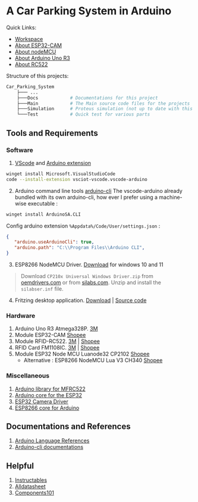 # A Car Parking System in Arduino

Quick Links:
   - [Workspace](https://aka.ms/edge/workspaceslaunch?code=dHlwZT0xJmlkPWFIUjBjSE02THk5b2IyMWxMbTFwWTNKdmMyOW1kSEJsY25OdmJtRnNZMjl1ZEdWdWRDNWpiMjB2T25VNkwyY3ZZMjl1ZEdWdWRITjBiM0poWjJVdk5rTjZibWxvVGpOMk1IVjVNWHBMTlVaeVVrTmlkMlpsWTJKbFpHTmpOV0kyWldJNU1qZDNiM0pyYzNCaFkyVnpMMGxSU1RaMlNHUnBkbkpvZFZOdmIxTlViM3BIYkRaVFZVRmllRXRKY0dKbFZsRmpXSGhVT1VScFF6aENTSEpKJnN0b3JlPTUmc291cmNlPVdvcmtzcGFjZXMmcmVkZWVtQ29kZT1kdW1teV9zZWVkJmFwcElkR3VpZD1iNmQ4MzNjZi1iNTRlLTRjYWItODE0My0xMzE4ZTBiYzUwZTE%3D&source=Workspaces)
   - [About ESP32-CAM](./ESP32-CAM/ESP32-CAM.md)
   - [About nodeMCU](./nodeMCU/nodeMCU.md)
   - [About Arduino Uno R3](./ArduinoUno/ArduinoUno.md)
   - [About RC522](./nodeMCU\RC522\RC522.md)

Structure of this projects:
```bash
Car_Parking_System
    ├─── ...
    ├───Docs            # Documentations for this project
    ├───Main            # The Main source code files for the projects
    ├───Simulation      # Proteus simulation (not up to date with this project)
    └───Test            # Quick test for various parts
```

## Tools and Requirements
### Software
1. [VScode](https://code.visualstudio.com/) and [Arduino extension](https://github.com/microsoft/vscode-arduino)
```sh
winget install Microsoft.VisualStudioCode
code --install-extension vsciot-vscode.vscode-arduino
```
2. Arduino command line tools [arduino-cli](https://github.com/arduino/arduino-cli)
The vscode-arduino already bundled with its own arduino-cli, how ever I prefer using a machine-wise executable :
```sh
winget install ArduinoSA.CLI
```
Config arduino extension `%Appdata%/Code/User/settings.json` :
```json
{
   "arduino.useArduinoCli": true,
   "arduino.path": "C:\\Program Files\\Arduino CLI",
}
```
3. ESP8266 NodeMCU Driver. [Download](https://www.silabs.com/documents/public/software/CP210x_Universal_Windows_Driver.zip) for windows 10 and 11
> Download `CP210x Universal Windows Driver.zip` from [oemdrivers.com](https://oemdrivers.com/rs232-esp8266-nodemcu-ndn) or from [silabs.com](https://www.silabs.com/developers/usb-to-uart-bridge-vcp-drivers?tab=downloads). Unzip and install the `silabser.inf` file.
4. Fritzing desktop application. [Download](https://www.filehorse.com/download-fritzing-64/) | [Source code](https://github.com/fritzing/fritzing-app)
### Hardware
1. Arduino Uno R3 Atmega328P. [3M](https://chotroihn.vn/kit-arduino-uno-r3-atmega328p-cam-k1b3-1-33g)
2. Module ESP32-CAM [Shopee](https://shopee.vn/Module-thu-ph%C3%A1t-wifi-camera-ESP32-CAM-t%C3%ADch-h%E1%BB%A3p-wifi-camera-OV2640-OV7670-chuy%C3%AAn-d%E1%BB%A5ng-v%C3%A0-bluetooth-4-i.16504852.4665567596?sp_atk=18127f02-041a-4b08-a5a2-a6b657db24d3&xptdk=18127f02-041a-4b08-a5a2-a6b657db24d3&is_from_login=true)
3. Module RFID-RC522. [3M](https://chotroihn.vn/module-rfid-rc522-13-56mhz) | [Shopee](https://shopee.vn/Module-RFID-RC522-13.56MHz-i.1048311475.23276547694?sp_atk=302ec86c-8f49-4239-a033-c793717cb7d1&xptdk=302ec86c-8f49-4239-a033-c793717cb7d1)
4. RFID Card FM1108IC. [3M](https://chotroihn.vn/the-rfid-trang-fm1108ic-rc522-13-56mhz-k1a5-1-18g) | [Shopee](https://shopee.vn/Th%E1%BA%BB-RFID-tr%E1%BA%AFng-FM1108IC-RC522-13.56Mhz-gi%E1%BA%A3i-ph%C3%A1p-nh%E1%BA%ADn-di%E1%BB%87n-t%E1%BB%B1-%C4%91%E1%BB%99ng-i.1048311475.22787927981?sp_atk=4c70ab87-60c0-4f02-8a3d-7effe50b5a8f&xptdk=4c70ab87-60c0-4f02-8a3d-7effe50b5a8f)
5. Module ESP32 Node MCU Luanode32 CP2102 [Shopee](https://shopee.vn/Module-ESP32-Node-MCU-Luanode32-CP2102-i.1048311475.22750978527?sp_atk=987cb89b-c2a9-4f13-8d74-1e85bf019716&xptdk=987cb89b-c2a9-4f13-8d74-1e85bf019716)
   - Alternative : ESP8266 NodeMCU Lua V3 CH340 [Shopee](https://shopee.vn/K%C3%ADt-ESP8266-NodeMCU-Lua-V3-CH340-i.16504852.5450769770?sp_atk=608fc654-8cf7-4433-9dfe-d59d97191395&xptdk=608fc654-8cf7-4433-9dfe-d59d97191395)

### Miscellaneous
1. [Arduino library for MFRC522](https://github.com/miguelbalboa/rfid)
2. [Arduino core for the ESP32](https://github.com/espressif/arduino-esp32)
3. [ESP32 Camera Driver](https://github.com/espressif/esp32-camera)
4. [ESP8266 core for Arduino](https://github.com/esp8266/Arduino)

## Documentations and References
1. [Arduino Language References](https://www.arduino.cc/reference/en/)
2. [Arduino-cli documentations](https://arduino.github.io/arduino-cli)

## Helpful
1. [Instructables](https://www.instructables.com/)
2. [Alldatasheet](https://www.alldatasheet.com/)
3. [Components101](https://components101.com/)
<!-- 4. [ESP32 Examples and Tutorials](https://techtutorialsx.com/category/esp32/) -->
